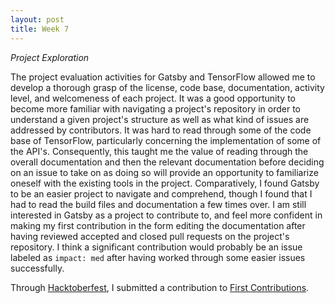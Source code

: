 ```yaml
---
layout: post
title: Week 7
---
```



*Project Exploration*

<!-- For this week, your goal is to describe the project evaluation that you did. What was hard? what did you learn? Are you interested in the particular project that you evaluated now? What was the hardest task? Do not limit yourself to these questions. -->
The project evaluation activities for Gatsby and TensorFlow allowed me to develop a thorough grasp of the license, code base, documentation, activity level, and welcomeness of each project. It was a good opportunity to become more familiar with navigating a project's repository in order to understand a given project's structure as well as what kind of issues are addressed by contributors. It was hard to read through some of the code base of TensorFlow, particularly concerning the implementation of some of the API's. Consequently, this taught me the value of reading through the overall documentation and then the relevant documentation before deciding on an issue to take on as doing so will provide an opportunity to familiarize oneself with the existing tools in the project. Comparatively, I found Gatsby to be an easier project to navigate and comprehend, though I found that I had to read the build files and documentation a few times over. I am still interested in Gatsby as a project to contribute to, and feel more confident in making my first contribution in the form editing the documentation after having reviewed accepted and closed pull requests on the project's repository. I think a significant contribution would probably be an issue labeled as `impact: med` after having worked through some easier issues successfully.

Through [Hacktoberfest][1], I submitted a contribution to [First Contributions][2].


<!-- follow the repository
	see how similar issues were resolved
	-->
[1]: https://hacktoberfest.digitalocean.com/
[2]: https://github.com/firstcontributions/first-contributions/pull/21566
